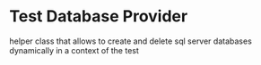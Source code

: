 # Test Database Provider

helper class that allows to create and delete sql server databases dynamically in a context of the test

